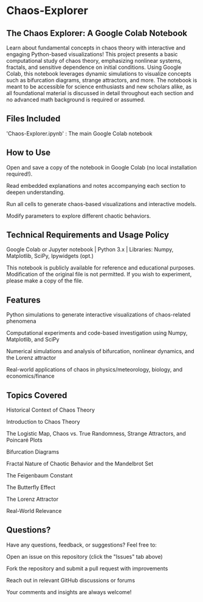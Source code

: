 # Chaos-Explorer

## The Chaos Explorer: A Google Colab Notebook
Learn about fundamental concepts in chaos theory with interactive and engaging Python-based visualizations! This project presents a basic computational study of chaos theory, emphasizing nonlinear systems, fractals, and sensitive dependence on initial conditions. Using Google Colab, this notebook leverages dynamic simulations to visualize concepts such as bifurcation diagrams, strange attractors, and more. The notebook is meant to be accessible for science enthusiasts and new scholars alike, as all foundational material is discussed in detail throughout each section and no advanced math background is required or assumed.

## Files Included
'Chaos-Explorer.ipynb' : The main Google Colab notebook

## How to Use
Open and save a copy of the notebook in Google Colab (no local installation required!).

Read embedded explanations and notes accompanying each section to deepen understanding.

Run all cells to generate chaos-based visualizations and interactive models.

Modify parameters to explore different chaotic behaviors.

## Technical Requirements and Usage Policy
Google Colab or Jupyter notebook | Python 3.x | Libraries: Numpy, Matplotlib, SciPy, Ipywidgets (opt.)

This notebook is publicly available for reference and educational purposes. Modification of the original file is not permitted. If you wish to experiment, please make a copy of the file.

## Features
Python simulations to generate interactive visualizations of chaos-related phenomena

Computational experiments and code-based investigation using Numpy, Matplotlib, and SciPy

Numerical simulations and analysis of bifurcation, nonlinear dynamics, and the Lorenz attractor

Real-world applications of chaos in physics/meteorology, biology, and economics/finance

## Topics Covered
Historical Context of Chaos Theory

Introduction to Chaos Theory

The Logistic Map, Chaos vs. True Randomness, Strange Attractors, and Poincaré Plots

Bifurcation Diagrams

Fractal Nature of Chaotic Behavior and the Mandelbrot Set

The Feigenbaum Constant

The Butterfly Effect

The Lorenz Attractor

Real-World Relevance

## Questions?
Have any questions, feedback, or suggestions? Feel free to:

Open an issue on this repository (click the "Issues" tab above)

Fork the repository and submit a pull request with improvements

Reach out in relevant GitHub discussions or forums

Your comments and insights are always welcome!
